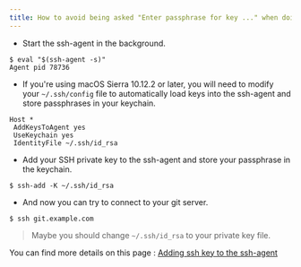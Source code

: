 ```yaml
---
title: How to avoid being asked "Enter passphrase for key ..." when doing git operations
---
```


- Start the ssh-agent in the background.

```
$ eval "$(ssh-agent -s)"
Agent pid 78736
```

- If you're using macOS Sierra 10.12.2 or later, you will need to modify your `~/.ssh/config` file to automatically load keys into the ssh-agent and store passphrases in your keychain.

```
Host *
 AddKeysToAgent yes
 UseKeychain yes
 IdentityFile ~/.ssh/id_rsa
```

- Add your SSH private key to the ssh-agent and store your passphrase in the keychain.

```
$ ssh-add -K ~/.ssh/id_rsa
```

- And now you can try to connect to your git server.

```
$ ssh git.example.com
```

> Maybe you should change `~/.ssh/id_rsa` to your private key file.

You can find more details on this page : [Adding ssh key to the ssh-agent](https://help.github.com/articles/generating-a-new-ssh-key-and-adding-it-to-the-ssh-agent/)
